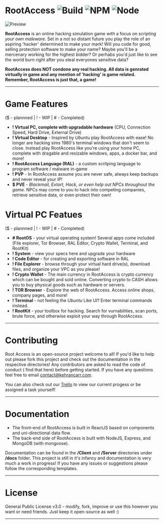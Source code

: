 # RootAccess ![Build](https://img.shields.io/badge/build-passing-brightgreen.svg) ![NPM](https://img.shields.io/badge/npm-5.5.1-brightgreen.svg) ![Node](https://img.shields.io/badge/Node-9.3.0-brightgreen.svg)

![Preview](https://i.gyazo.com/560f2f559b972f4ddeed014cb54b3689.gif)

**RootAccess** is an online hacking simulation game with a focus on *scripting your own maleware*. Set in a not so distant future you play the role of an aspiring 'hacker' determined to make your mark! Will you code for good, selling protection software to make your name? Maybe you'll be a mercenary working for the highest bidder? Or perhabs you'd just like to see the world burn right after you steal everyones sensitive data?

**RootAccess does NOT condone any real hacking. All data is genrated virtually in game and any mention of 'hacking' is game related. Remember, RootAccess is just that, a game!**

----

# Game Features
($ - plannned |  ! - WIP |  # - Completed)
- **! Virtual PC, complete with upgradable hardware** (CPU, Connection Speed, Hard Drive, External Drive)
- **! Virtual Desktop** - Inspired by *Ubuntu* play RootAccess with ease! No longer are hacking sims 1980's terminal windows that don't seem to close. Instead play RootAccess like you're using your home PC, complete with dragable and resizable windows, apps, a docker bar, and more!
- **! RootAccess Language (RAL)** - a custom scritping language to program software / malware in-game
- **! PVP** - In RootAccess assume you are never safe, always keep backups and never reveal your IP!
- **$ PVE** - *Blackmail, Extort, Hack, or even help out NPCs throughout the game.* NPCs may come to you to hack into competing companies, retrieve sensitive data, or even protect their own!


# Virtual PC Featues
($ - plannned |  ! - WIP |  # - Completed)
- **# RootOS** - your virtual operating system! Several apps come included (File explorer, Tor Browser, RAL Editor, Crypto Wallet, Terminal, and RootKit)
- **! System** - view your specs here and upgrade your hardware
- **! Code Editor** - for creating and exporting software in RAL
- **! File Explorer** - browse through your virtual hard drive(s), download files, and organize your VPC as you please!
- **! Crypto Wallet** - The main currency in RootAccess is crypto currency which can be bought and sold online. Converting crypto to CASH allows you to buy physical goods such as hardware or servers.
- **! TOR Browser** - Explore the web of RootAccess. Access online shops, company pages, and more!
- **! Terminal** - not feeling the *Ubuntu* Like UI? Enter terminal commands instead.
- **! RootKit** - your toolbox for hacking. Search for vurnabilities, scan ports, brute force, and otherwise exploit your way through RootAccess.
----

# Contributing
Root Access is an open-source project welcome to all! If you'd like to help out please fork this project and check out the documentation in the respective directories! Any contributors are asked to read the code of conduct ( find that here) before getting started. If you have any questions feel free to email contact@kehrancarr.com.

You can also check out our [Trello](https://trello.com/b/LOrOnBmn/rootaccess) to view our current progess or be assigned a task yourself!

----

# Documentation
- The front-end of RootAccess is built in ReactJS based on components and uni-directional data flow.
- The back-end side of RootAccess is built with NodeJS, Express, and MongoDB (with mongoose).

Documentation can be found in the **/Client** and **/Server** directories under **/docs** folder. This project is still in it's infancy and documentation is very much a work in progress! If you have any issues or suggestions please follow the corresponding templates.

----

# License
General Public License v3.0 - modify, fork, improve or use this however you want or need friends. Just keep it open-source as well :)

----

